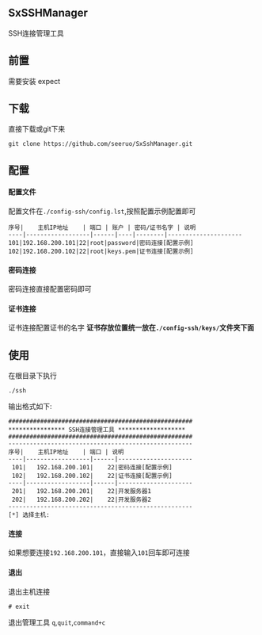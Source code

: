 ## SxSSHManager
SSH连接管理工具


## 前置
需要安装 expect 

## 下载
直接下载或git下来
```
git clone https://github.com/seeruo/SxSshManager.git
```

## 配置
#### 配置文件
配置文件在`./config-ssh/config.lst`,按照配置示例配置即可
```
序号|    主机IP地址    | 端口 | 账户 | 密码/证书名字 | 说明
----|------------------|------|----|--------|---------------------
101|192.168.200.101|22|root|password|密码连接[配置示例]
102|192.168.200.102|22|root|keys.pem|证书连接[配置示例]
```
#### 密码连接
密码连接直接配置密码即可

#### 证书连接
证书连接配置证书的名字
**证书存放位置统一放在`./config-ssh/keys/`文件夹下面**


## 使用
在根目录下执行
```
./ssh
```

输出格式如下:
```
####################################################
**************** SSH连接管理工具 *******************
####################################################
----------------------------------------------------
序号|    主机IP地址    | 端口 | 说明
----|------------------|------|---------------------
 101|   192.168.200.101|    22|密码连接[配置示例]
 102|   192.168.200.102|    22|证书连接[配置示例]
----|------------------|------|---------------------
 201|   192.168.200.201|    22|开发服务器1
 202|   192.168.200.202|    22|开发服务器2
----------------------------------------------------
[*] 选择主机: 
```
#### 连接
如果想要连接`192.168.200.101`，直接输入`101`回车即可连接

#### 退出
退出主机连接
```
# exit
```
退出管理工具
`q`,`quit`,`command+c`


